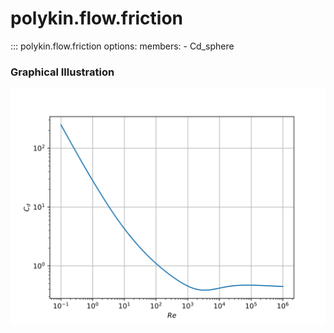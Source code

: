# polykin.flow.friction

::: polykin.flow.friction
    options:
        members:
            - Cd_sphere

### Graphical Illustration

![Cd_sphere](Cd_sphere.svg)
